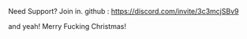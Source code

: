 Need Support? 
Join in.
github : https://discord.com/invite/3c3mcjSBv9

and yeah! Merry Fucking Christmas!
